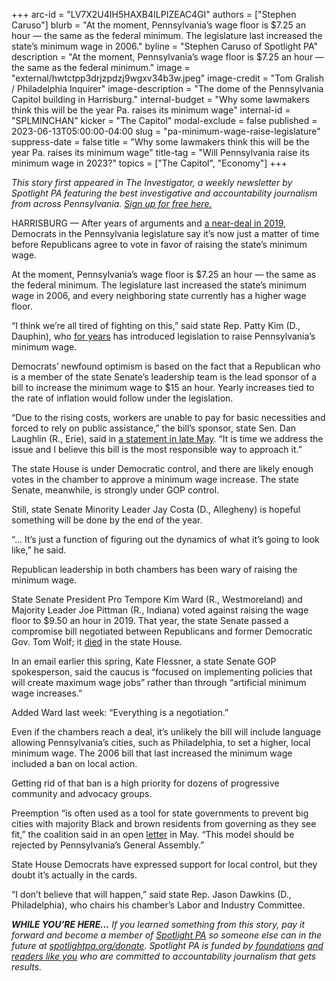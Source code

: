 +++
arc-id = "LV7X2U4IH5HAXB4ILPIZEAC4GI"
authors = ["Stephen Caruso"]
blurb = "At the moment, Pennsylvania’s wage floor is $7.25 an hour — the same as the federal minimum. The legislature last increased the state’s minimum wage in 2006."
byline = "Stephen Caruso of Spotlight PA"
description = "At the moment, Pennsylvania’s wage floor is $7.25 an hour — the same as the federal minimum."
image = "external/hwtctpp3drjzpdzj9wgxv34b3w.jpeg"
image-credit = "Tom Gralish / Philadelphia Inquirer"
image-description = "The dome of the Pennsylvania Capitol building in Harrisburg."
internal-budget = "Why some lawmakers think this will be the year Pa. raises its minimum wage"
internal-id = "SPLMINCHAN"
kicker = "The Capitol"
modal-exclude = false
published = 2023-06-13T05:00:00-04:00
slug = "pa-minimum-wage-raise-legislature"
suppress-date = false
title = "Why some lawmakers think this will be the year Pa. raises its minimum wage"
title-tag = "Will Pennsylvania raise its minimum wage in 2023?"
topics = ["The Capitol", "Economy"]
+++

<i>This story first appeared in The Investigator, a weekly newsletter by Spotlight PA featuring the best investigative and accountability journalism from across Pennsylvania. </i><a href="https://www.spotlightpa.org/newsletters"><i>Sign up for free here.</i></a>

HARRISBURG — After years of arguments and <a href="https://www.penncapital-star.com/working-the-economy/a-9-50-minimum-wage-by-2022-the-pa-senate-just-passed-it-now-its-up-to-the-house/">a near-deal in 2019</a>, Democrats in the Pennsylvania legislature say it’s now just a matter of time before Republicans agree to vote in favor of raising the state’s minimum wage.

At the moment, Pennsylvania’s wage floor is $7.25 an hour — the same as the federal minimum. The legislature last increased the state’s minimum wage in 2006, and every neighboring state currently has a higher wage floor.

“I think we’re all tired of fighting on this,” said state Rep. Patty Kim (D., Dauphin), who <a href="https://cumberlink.com/news/local/govt-and-politics/patty-kim-pushes-for-movement-on-state-minimum-wage-hike-bill/article_17401218-283f-54e8-aa53-28d1ae3b5e1a.html">for years</a> has introduced legislation to raise Pennsylvania’s minimum wage.

<script src="https://www.spotlightpa.org/embed.js" async></script><div data-spl-embed-version="1" data-spl-src="https://www.spotlightpa.org/embeds/newsletter/"></div>


Democrats’ newfound optimism is based on the fact that a Republican who is a member of the state Senate’s leadership team is the lead sponsor of a bill to increase the minimum wage to $15 an hour. Yearly increases tied to the rate of inflation would follow under the legislation.

“Due to the rising costs, workers are unable to pay for basic necessities and forced to rely on public assistance,” the bill’s sponsor, state Sen. Dan Laughlin (R., Erie), said in <a href="https://www.pasenategop.com/news/sen-laughlin-introduces-minimum-wage-legislation/?utm_source=rss&utm_medium=rss&utm_campaign=sen-laughlin-introduces-minimum-wage-legislation#:~:text=Dan%20Laughlin%20(R%2D49),index%20it%20to%20inflation%20thereafter.">a statement in late May</a>. “It is time we address the issue and I believe this bill is the most responsible way to approach it.”

The state House is under Democratic control, and there are likely enough votes in the chamber to approve a minimum wage increase. The state Senate, meanwhile, is strongly under GOP control.

Still, state Senate Minority Leader Jay Costa (D., Allegheny) is hopeful something will be done by the end of the year.

“... It’s just a function of figuring out the dynamics of what it’s going to look like,” he said.

Republican leadership in both chambers has been wary of raising the minimum wage.

State Senate President Pro Tempore Kim Ward (R., Westmoreland) and Majority Leader Joe Pittman (R., Indiana) voted against raising the wage floor to $9.50 an hour in 2019. That year, the state Senate passed a compromise bill negotiated between Republicans and former Democratic Gov. Tom Wolf; it <a href="https://www.penncapital-star.com/working-the-economy/undeterred-by-wolfs-deadline-house-gop-weighs-a-path-forward-for-minimum-wage-hike/">died</a> in the state House.

In an email earlier this spring, Kate Flessner, a state Senate GOP spokesperson, said the caucus is “focused on implementing policies that will create maximum wage jobs” rather than through “artificial minimum wage increases.”

Added Ward last week: “Everything is a negotiation.”

<script src="https://www.spotlightpa.org/embed.js" async></script><div data-spl-embed-version="1" data-spl-src="https://www.spotlightpa.org/embeds/donate/"></div>


Even if the chambers reach a deal, it’s unlikely the bill will include language allowing Pennsylvania’s cities, such as Philadelphia, to set a higher, local minimum wage. The 2006 bill that last increased the minimum wage included a ban on local action.

Getting rid of that ban is a high priority for dozens of progressive community and advocacy groups.

Preemption “is often used as a tool for state governments to prevent big cities with majority Black and brown residents from governing as they see fit,” the coalition said in an open <a href="https://docs.google.com/document/d/1x0RIC_0d4j2DWxm11PAPywf9uhira0V73YutUpR5CJQ/edit">letter</a> in May. “This model should be rejected by Pennsylvania’s General Assembly.”

State House Democrats have expressed support for local control, but they doubt it’s actually in the cards.

“I don’t believe that will happen,” said state Rep. Jason Dawkins (D., Philadelphia), who chairs his chamber’s Labor and Industry Committee.

<i><b>WHILE YOU’RE HERE...</b></i><i> If you learned something from this story, pay it forward and become a member of </i><a href="https://www.spotlightpa.org/"><i>Spotlight PA</i></a><i> so someone else can in the future at </i><a href="http://spotlightpa.org/donate"><i>spotlightpa.org/donate</i></a><i>. Spotlight PA is funded by</i><a href="https://www.spotlightpa.org/support"><i> foundations</i></a><i> </i><a href="https://www.spotlightpa.org/support"><i>and readers like you</i></a><i> who are committed to accountability journalism that gets results.</i>
